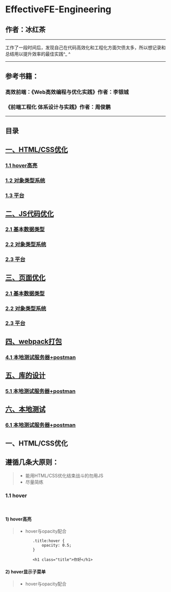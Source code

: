 # EffectiveFE-Engineering

## 作者：冰红茶  
    
------    
    
工作了一段时间后，发现自己在代码高效化和工程化方面欠债太多，所以想记录和总结用以提升效率的最佳实践^_ ^
        
------   
## 参考书籍：
### 高效前端：《Web高效编程与优化实践》作者：李银城
### 《前端工程化 体系设计与实践》作者：周俊鹏
        
------   
## 目录
## [一、HTML/CSS优化](#1)
### [1.1 hover高亮](#1.1)
### [1.2 对象类型系统](#1.2)
### [1.3 平台](#1.3)
## [二、JS代码优化](#2)
### [2.1 基本数据类型](#2.1)
### [2.2 对象类型系统](#2.2)
### [2.3 平台](#2.3)
## [三、页面优化](#2)
### [2.1 基本数据类型](#2.1)
### [2.2 对象类型系统](#2.2)
### [2.3 平台](#2.3)
## [四、webpack打包](#3)
### [4.1 本地测试服务器+postman](#4.1)
## [五、库的设计](#4)
### [5.1 本地测试服务器+postman](#5.1)
## [六、本地测试](#2)
### [6.1 本地测试服务器+postman](#6.1)

        
<h2 id='1'>一、HTML/CSS优化</h2>
        
## 遵循几条大原则：
> - 能用HTML/CSS优化结束战斗的勿用JS
> - 尽量简练

<h3 id='1.1'>1.1 hover</h3>  
        
#### 1) hover高亮
> - hover与opacity配合
                
                .title:hover {
                    opacity: 0.5;
                }

                <h1 class="title">你好</h1>
#### 2) hover显示子菜单
> - hover与opacity配合
